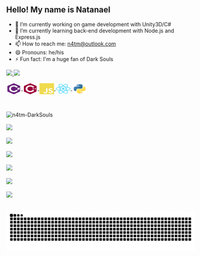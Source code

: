 ## Hello! My name is Natanael

- 🔭 I’m currently working on game development with Unity3D/C#
- 🌱 I’m currently learning back-end development with Node.js and Express.js
- 📫 How to reach me: n4tm@outlook.com
- 😄 Pronouns: he/his
- ⚡ Fun fact: I'm a huge fan of Dark Souls


<div>
  <a href="https://github.com/n4tm">
  <img height="180em" src="https://github-readme-stats.vercel.app/api?username=n4tm&show_icons=true&theme=vision-friendly-dark&include_all_commits=true&count_private=true"/>
  <img height="180em" src="https://github-readme-stats.vercel.app/api/top-langs/?username=n4tm&layout=compact&langs_count=7&theme=vision-friendly-dark&card_width=480"/>
</div>
<div style="display: inline_block"><br>
   <img align="center" alt="n4tm-Csharp" height="30" width="40" src="https://raw.githubusercontent.com/devicons/devicon/master/icons/csharp/csharp-plain.svg">
  <img align="center" alt="n4tm-Cpp" height="30" width="40" src="https://raw.githubusercontent.com/devicons/devicon/master/icons/cplusplus/cplusplus-plain.svg">
  <img align="center" alt="n4tm-Js" height="30" width="40" src="https://raw.githubusercontent.com/devicons/devicon/master/icons/javascript/javascript-plain.svg">
  <img align="center" alt="n4tm-React" height="30" width="40" src="https://raw.githubusercontent.com/devicons/devicon/master/icons/react/react-original.svg">
  <img align="center" alt="n4tm-Python" height="30" width="40" src="https://raw.githubusercontent.com/devicons/devicon/master/icons/python/python-original.svg">
</div>
  
  ##
 
<br>
<img align="right" alt="n4tm-DarkSouls" width="800" heigth="427" src="https://media.discordapp.net/attachments/831554332322562170/871743843761004584/1454745043660382759.gif">
<div>
  <br><br>
  <a href="https://www.instagram.com/nlucen4/" target="_blank"><img src="https://img.shields.io/badge/-Instagram-%23E4405F?style=for-the-badge&logo=instagram&logoColor=white" target="_blank"></a><br><br>
  <a href="https://www.facebook.com/profile.php?id=100006775178601" target="_blank"><img src="https://img.shields.io/badge/Facebook-1877F2?style=for-the-badge&logo=facebook&logoColor=white" target="_blank"></a><br><br>
  <a href="https://t.me/nlucen4" target="_blank"><img src="https://img.shields.io/badge/Telegram-2CA5E0?style=for-the-badge&logo=telegram&logoColor=white" target="_blank"></a><br><br>
  <a href="https://www.linkedin.com/in/natanael-lucena/" target="_blank"><img src="https://img.shields.io/badge/-LinkedIn-%230077B5?style=for-the-badge&logo=linkedin&logoColor=white" target="_blank"></a><br><br>
  <a href="https://discordapp.com/users/346091954376802307/" target="_blank"><img src="https://img.shields.io/badge/Discord-7289DA?style=for-the-badge&logo=discord&logoColor=white" target="_blank"></a><br><br>
  <a href="mailto:contato@nldm.eng20@uea.edu.br" target="_blank"><img src="https://img.shields.io/badge/Gmail-D14836?style=for-the-badge&logo=gmail&logoColor=white" target="_blank"></a>
 

</div>

<div><br>
    
  ![Snake animation](https://github.com/n4tm/n4tm/blob/output/github-contribution-grid-snake.svg)
  
</div>
